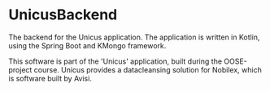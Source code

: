# UnicusBackend
The backend for the Unicus application. The application is written in Kotlin, using the Spring Boot and KMongo framework.

This software is part of the 'Unicus' application, built during the OOSE-project course. Unicus provides a datacleansing solution for Nobilex, which is software built by Avisi.
